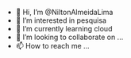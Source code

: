 - 👋 Hi, I’m @NiltonAlmeidaLima
- 👀 I’m interested in pesquisa
- 🌱 I’m currently learning cloud
- 💞️ I’m looking to collaborate on ...
- 📫 How to reach me ...

<!---
NiltonAlmeidaLima/NiltonAlmeidaLima is a ✨ special ✨ repository because its `README.md` (this file) appears on your GitHub profile.
You can click the Preview link to take a look at your changes.
--->
